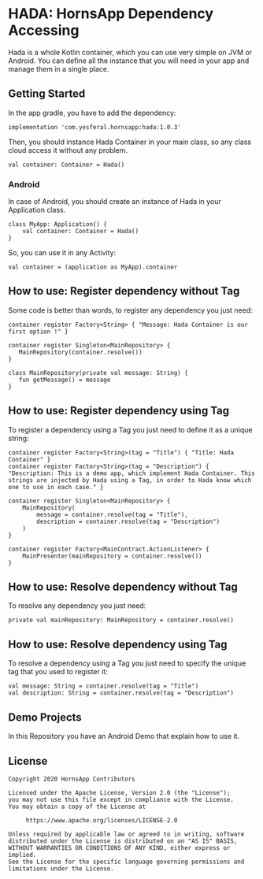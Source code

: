 # HADA: HornsApp Dependency Accessing
Hada is a whole Kotlin container, which you can use very simple on JVM or Android.
You can define all the instance that you will need in your app and manage them in a single place.

## Getting Started
In the app gradle, you have to add the dependency:

```
implementation 'com.yesferal.hornsapp:hada:1.0.3'
```

Then, you should instance Hada Container in your main class, so any class cloud access it without any problem.

```
val container: Container = Hada()
```

### Android
In case of Android, you should create an instance of Hada in your Application class.

```
class MyApp: Application() {
    val container: Container = Hada()
}
```

So, you can use it in any Activity:

```
val container = (application as MyApp).container
```

## How to use: Register dependency without Tag
 Some code is better than words, to register any dependency you just need:

 ```
 container register Factory<String> { "Message: Hada Container is our first option !" }

 container register Singleton<MainRepository> {
    MainRepository(container.resolve())
 }

 class MainRepository(private val message: String) {
    fun getMessage() = message
 }
 ```

 ## How to use: Register dependency using Tag
 To register a dependency using a Tag you just need to define it as a unique string:

 ```
 container register Factory<String>(tag = "Title") { "Title: Hada Container" }
 container register Factory<String>(tag = "Description") { "Description: This is a demo app, which implement Hada Container. This strings are injected by Hada using a Tag, in order to Hada know which one to use in each case." }

 container register Singleton<MainRepository> {
     MainRepository(
         message = container.resolve(tag = "Title"),
         description = container.resolve(tag = "Description")
     )
 }

 container register Factory<MainContract.ActionListener> {
     MainPresenter(mainRepository = container.resolve())
 }
 ```

 ## How to use: Resolve dependency without Tag
 To resolve any dependency you just need:

 ```
 private val mainRepository: MainRepository = container.resolve()
 ```

 ## How to use: Resolve dependency using Tag
 To resolve a dependency using a Tag you just need to specify the unique tag that you used to register it:
 ```
 val message: String = container.resolve(tag = "Title")
 val description: String = container.resolve(tag = "Description")
 ```

 ## Demo Projects
 In this Repository you have an Android Demo that explain how to use it.

 ## License
 ```
 Copyright 2020 HornsApp Contributors

 Licensed under the Apache License, Version 2.0 (the "License");
 you may not use this file except in compliance with the License.
 You may obtain a copy of the License at

      https://www.apache.org/licenses/LICENSE-2.0

 Unless required by applicable law or agreed to in writing, software
 distributed under the License is distributed on an "AS IS" BASIS,
 WITHOUT WARRANTIES OR CONDITIONS OF ANY KIND, either express or implied.
 See the License for the specific language governing permissions and
 limitations under the License.
 ```
